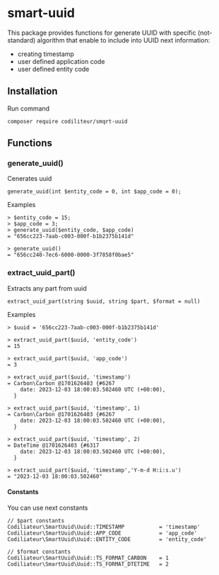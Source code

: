 # smart-uuid

This package provides functions for generate UUID with specific (not-standard) algorithm
that enable to include into UUID next information:

 - creating timestamp
 - user defined application code
 - user defined entity code

## Installation

Run command

    composer require codiliteur/smqrt-uuid

## Functions

### generate_uuid()

Cenerates uuid

    generate_uuid(int $entity_code = 0, int $app_code = 0); 

Examples

```
> $entity_code = 15; 
> $app_code = 3;
> generate_uuid($entity_code, $app_code)
= "656cc223-7aab-c003-000f-b1b2375b141d"

> generate_uuid()
= "656cc240-7ec6-6000-0000-3f7858f0bae5"
```

### extract_uuid_part()

Extracts any part from uuid 

    extract_uuid_part(string $uuid, string $part, $format = null)

Examples
```
> $uuid = '656cc223-7aab-c003-000f-b1b2375b141d'

> extract_uuid_part($uuid, 'entity_code')
= 15

> extract_uuid_part($uuid, 'app_code')
= 3

> extract_uuid_part($uuid, 'timestamp')
= Carbon\Carbon @1701626403 {#6267
    date: 2023-12-03 18:00:03.502460 UTC (+00:00),
  }
  
> extract_uuid_part($uuid, 'timestamp', 1)
= Carbon\Carbon @1701626403 {#6267
    date: 2023-12-03 18:00:03.502460 UTC (+00:00),
  }
  
> extract_uuid_part($uuid, 'timestamp', 2)
= DateTime @1701626403 {#6317
    date: 2023-12-03 18:00:03.502460 UTC (+00:00),
  }

> extract_uuid_part($uuid, 'timestamp','Y-m-d H:i:s.u')
= "2023-12-03 18:00:03.502460"

```

#### Constants

You can use next constants

    // $part constants
    Codiliateur\SmartUuid\Uuid::TIMESTAMP           = 'timestamp'
    Codiliateur\SmartUuid\Uuid::APP_CODE            = 'app_code'
    Codiliateur\SmartUuid\Uuid::ENTITY_CODE         = 'entity_code'

    // $format constants
    Codiliateur\SmartUuid\Uuid::TS_FORMAT_CARBON    = 1
    Codiliateur\SmartUuid\Uuid::TS_FORMAT_DTETIME   = 2
